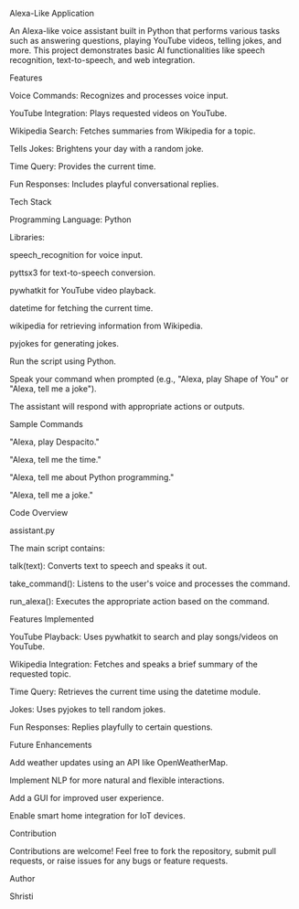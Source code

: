 Alexa-Like Application

An Alexa-like voice assistant built in Python that performs various tasks such as answering questions, playing YouTube videos, telling jokes, and more. This project demonstrates basic AI functionalities like speech recognition, text-to-speech, and web integration.

Features

Voice Commands: Recognizes and processes voice input.

YouTube Integration: Plays requested videos on YouTube.

Wikipedia Search: Fetches summaries from Wikipedia for a topic.

Tells Jokes: Brightens your day with a random joke.

Time Query: Provides the current time.

Fun Responses: Includes playful conversational replies.

Tech Stack

Programming Language: Python

Libraries:

speech_recognition for voice input.

pyttsx3 for text-to-speech conversion.

pywhatkit for YouTube video playback.

datetime for fetching the current time.

wikipedia for retrieving information from Wikipedia.

pyjokes for generating jokes.



Run the script using Python.

Speak your command when prompted (e.g., "Alexa, play Shape of You" or "Alexa, tell me a joke").

The assistant will respond with appropriate actions or outputs.

Sample Commands

"Alexa, play Despacito."

"Alexa, tell me the time."

"Alexa, tell me about Python programming."

"Alexa, tell me a joke."

Code Overview

assistant.py

The main script contains:

talk(text): Converts text to speech and speaks it out.

take_command(): Listens to the user's voice and processes the command.

run_alexa(): Executes the appropriate action based on the command.

Features Implemented

YouTube Playback: Uses pywhatkit to search and play songs/videos on YouTube.

Wikipedia Integration: Fetches and speaks a brief summary of the requested topic.

Time Query: Retrieves the current time using the datetime module.

Jokes: Uses pyjokes to tell random jokes.

Fun Responses: Replies playfully to certain questions.

Future Enhancements

Add weather updates using an API like OpenWeatherMap.

Implement NLP for more natural and flexible interactions.

Add a GUI for improved user experience.

Enable smart home integration for IoT devices.

Contribution

Contributions are welcome! Feel free to fork the repository, submit pull requests, or raise issues for any bugs or feature requests.


Author

Shristi
